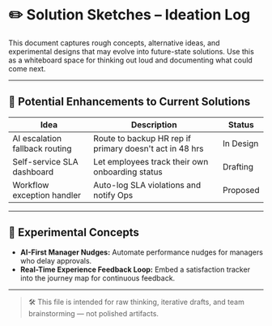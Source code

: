# ✏️ Solution Sketches – Ideation Log

This document captures rough concepts, alternative ideas, and experimental designs that may evolve into future-state solutions. Use this as a whiteboard space for thinking out loud and documenting what could come next.

---

## 🔁 Potential Enhancements to Current Solutions

| Idea | Description | Status |
|------|-------------|--------|
| AI escalation fallback routing | Route to backup HR rep if primary doesn't act in 48 hrs | In Design |
| Self-service SLA dashboard | Let employees track their own onboarding status | Drafting |
| Workflow exception handler | Auto-log SLA violations and notify Ops | Proposed |

---

## 💭 Experimental Concepts

- **AI-First Manager Nudges:** Automate performance nudges for managers who delay approvals.
- **Real-Time Experience Feedback Loop:** Embed a satisfaction tracker into the journey map for continuous feedback.

---

> 🛠 This file is intended for raw thinking, iterative drafts, and team brainstorming — not polished artifacts.
